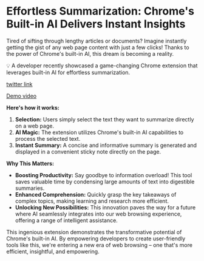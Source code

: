 # Effortless Summarization: Chrome's Built-in AI Delivers Instant Insights

Tired of sifting through lengthy articles or documents? Imagine instantly getting the gist of any web page content with just a few clicks! Thanks to the power of Chrome's built-in AI, this dream is becoming a reality.

💡 A developer recently showcased a game-changing Chrome extension that leverages built-in AI for effortless summarization. 

[twitter link](https://x.com/pylthon/status/1806304233043501561)

[Demo video](https://video.twimg.com/ext_tw_video/1806303972958883841/pu/vid/avc1/1052x720/gtlaqmQNniYFvt64.mp4)

**Here's how it works:**

1. **Selection:** Users simply select the text they want to summarize directly on a web page.
2. **AI Magic:** The extension utilizes Chrome's built-in AI capabilities to process the selected text.
3. **Instant Summary:** A concise and informative summary is generated and displayed in a convenient sticky note directly on the page.

**Why This Matters:**

* **Boosting Productivity:** Say goodbye to information overload! This tool saves valuable time by condensing large amounts of text into digestible summaries.
* **Enhanced Comprehension:** Quickly grasp the key takeaways of complex topics, making learning and research more efficient.
* **Unlocking New Possibilities:** This innovation paves the way for a future where AI seamlessly integrates into our web browsing experience, offering a range of intelligent assistance.

This ingenious extension demonstrates the transformative potential of Chrome's built-in AI. By empowering developers to create user-friendly tools like this, we're entering a new era of web browsing – one that's more efficient, insightful, and empowering.
